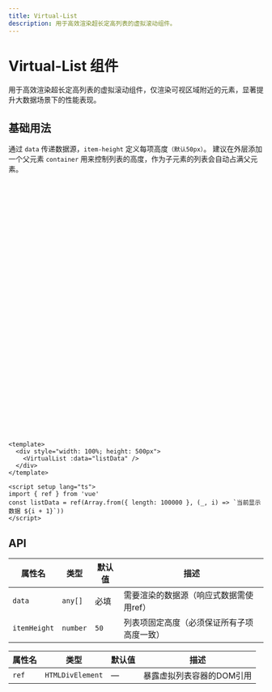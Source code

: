 ```yaml
---
title: Virtual-List
description: 用于高效渲染超长定高列表的虚拟滚动组件。
---
```


<script setup> 
import VirtualList from '../../src/components/Virtual-List/FixedVList.vue' 
import { ref } from 'vue'

const listData = ref(Array.from({ length: 10000 }, (_, i) => `当前显示数据 ${i + 1}`))
</script>

# Virtual-List 组件

用于高效渲染超长定高列表的虚拟滚动组件，仅渲染可视区域附近的元素，显著提升大数据场景下的性能表现。

## 基础用法

通过 `data` 传递数据源，`item-height` 定义每项高度`（默认50px）`。
建议在外层添加一个父元素 `container` 用来控制列表的高度，作为子元素的列表会自动占满父元素。

<div style="width: 100%; height: 500px">
<VirtualList :data="listData"/>
</div>

```vue
<template>
  <div style="width: 100%; height: 500px">
    <VirtualList :data="listData" />
  </div>
</template>

<script setup lang="ts">
import { ref } from 'vue'
const listData = ref(Array.from({ length: 100000 }, (_, i) => `当前显示数据 ${i + 1}`))
</script>
```

## API

| 属性名       | 类型     | 默认值 | 描述                                       |
| ------------ | -------- | ------ | ------------------------------------------ |
| `data`       | `any[]`  | 必填   | 需要渲染的数据源（响应式数据需使用ref）    |
| `itemHeight` | `number` | `50`   | 列表项固定高度（必须保证所有子项高度一致） |

| 属性名 | 类型             | 默认值 | 描述                      |
| ------ | ---------------- | ------ | ------------------------- |
| `ref`  | `HTMLDivElement` | —      | 暴露虚拟列表容器的DOM引用 |
